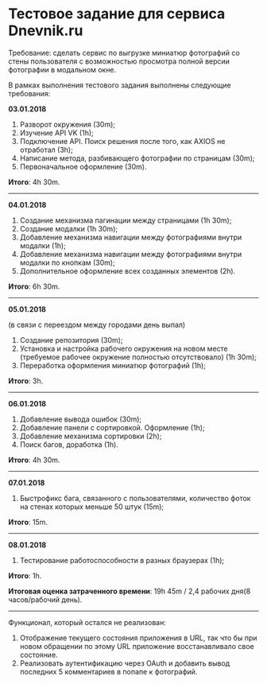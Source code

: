 # Тестовое задание для сервиса Dnevnik.ru

Требование: сделать сервис по выгрузке миниатюр фотографий со стены пользователя с возможностью просмотра полной версии фотографии в модальном окне.

В рамках выполнения тестового задания выполнены следующие требования:

<b>03.01.2018</b>

1. Разворот окружения (30m);
2. Изучение API VK (1h);
3. Подключение API. Поиск решения после того, как AXIOS не отработал (3h);
4. Написание метода, разбивающего фотографии по страницам (30m);
5. Первоначальное оформление (30m).

<b>Итого</b>: 4h 30m.

<hr/>  

<b>04.01.2018</b>

1. Создание механизма пагинации между страницами (1h 30m);
2. Создание модалки (1h 30m);
3. Добавление механизма навигации между фотографиями внутри модалки (1h);
4. Добавление механизма навигации между фотографиями внутри модалки по кнопкам (30m);
5. Дополнительное оформление всех созданных элементов (2h).

<b>Итого</b>: 6h 30m.

<hr/>  

<b>05.01.2018</b>

(в связи с переездом между городами день выпал)

1. Создание репозитория (30m);
2. Установка и настройка рабочего окружения на новом месте (требуемое рабочее окружение полностью отсутствовало) (1h 30m);
3. Переработка оформления миниатюр фотографий (1h);

<b>Итого</b>: 3h.

<hr/>  

<b>06.01.2018</b>

1. Добавление вывода ошибок (30m);
2. Добавление панели с сортировкой. Оформление (1h);
3. Добавление механизма сортировки (2h);
4. Поиск багов, доработка (1h).

<b>Итого</b>: 4h 30m.

<hr/>  

<b>07.01.2018</b>

1. Быстрофикс бага, связанного с пользователями, количество фоток на стенах которых меньше 50 штук (15m);

<b>Итого</b>: 15m.

<hr/>  

<b>08.01.2018</b>

1. Тестирование работоспособности в разных браузерах (1h);

<b>Итого</b>: 1h.

<b>Итоговая оценка затраченного времени</b>: 19h 45m / 2,4 рабочих дня(8 часов/рабочий день).

<hr/> 

Функционал, который остался не реализован:

1. Отображение текущего состояния приложения в URL, так что бы при новом обращении по этому URL приложение восстанавливало свое состояние.
2. Реализовать аутентификацию через OAuth и добавить вывод последних 5 комментариев в попапе к фотографий.
